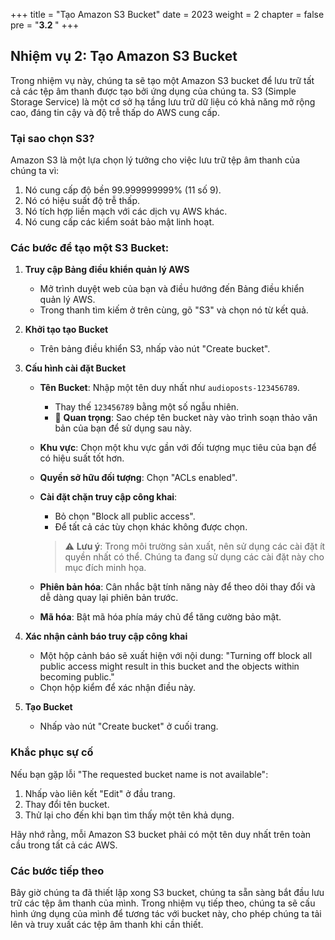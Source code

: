 +++
title = "Tạo Amazon S3 Bucket"
date = 2023
weight = 2
chapter = false
pre = "<b>3.2 </b>"
+++

## Nhiệm vụ 2: Tạo Amazon S3 Bucket

Trong nhiệm vụ này, chúng ta sẽ tạo một Amazon S3 bucket để lưu trữ tất cả các tệp âm thanh được tạo bởi ứng dụng của chúng ta. S3 (Simple Storage Service) là một cơ sở hạ tầng lưu trữ dữ liệu có khả năng mở rộng cao, đáng tin cậy và độ trễ thấp do AWS cung cấp.

### Tại sao chọn S3?

Amazon S3 là một lựa chọn lý tưởng cho việc lưu trữ tệp âm thanh của chúng ta vì:

1. Nó cung cấp độ bền 99.999999999% (11 số 9).
2. Nó có hiệu suất độ trễ thấp.
3. Nó tích hợp liền mạch với các dịch vụ AWS khác.
4. Nó cung cấp các kiểm soát bảo mật linh hoạt.

### Các bước để tạo một S3 Bucket:

1. **Truy cập Bảng điều khiển quản lý AWS**
   - Mở trình duyệt web của bạn và điều hướng đến Bảng điều khiển quản lý AWS.
   - Trong thanh tìm kiếm ở trên cùng, gõ "S3" và chọn nó từ kết quả.

2. **Khởi tạo tạo Bucket**
   - Trên bảng điều khiển S3, nhấp vào nút "Create bucket".

3. **Cấu hình cài đặt Bucket**
   - **Tên Bucket**: Nhập một tên duy nhất như `audioposts-123456789`.
     - Thay thế `123456789` bằng một số ngẫu nhiên.
     - 📝 **Quan trọng**: Sao chép tên bucket này vào trình soạn thảo văn bản của bạn để sử dụng sau này.
   
   - **Khu vực**: Chọn một khu vực gần với đối tượng mục tiêu của bạn để có hiệu suất tốt hơn.
   
   - **Quyền sở hữu đối tượng**: Chọn "ACLs enabled".
   
   - **Cài đặt chặn truy cập công khai**: 
     - Bỏ chọn "Block all public access".
     - Để tất cả các tùy chọn khác không được chọn.
     
     > ⚠️ **Lưu ý**: Trong môi trường sản xuất, nên sử dụng các cài đặt ít quyền nhất có thể. Chúng ta đang sử dụng các cài đặt này cho mục đích minh họa.

   - **Phiên bản hóa**: Cân nhắc bật tính năng này để theo dõi thay đổi và dễ dàng quay lại phiên bản trước.
   
   - **Mã hóa**: Bật mã hóa phía máy chủ để tăng cường bảo mật.

4. **Xác nhận cảnh báo truy cập công khai**
   - Một hộp cảnh báo sẽ xuất hiện với nội dung: "Turning off block all public access might result in this bucket and the objects within becoming public."
   - Chọn hộp kiểm để xác nhận điều này.

5. **Tạo Bucket**
   - Nhấp vào nút "Create bucket" ở cuối trang.

### Khắc phục sự cố

Nếu bạn gặp lỗi "The requested bucket name is not available":
1. Nhấp vào liên kết "Edit" ở đầu trang.
2. Thay đổi tên bucket.
3. Thử lại cho đến khi bạn tìm thấy một tên khả dụng.

Hãy nhớ rằng, mỗi Amazon S3 bucket phải có một tên duy nhất trên toàn cầu trong tất cả các AWS.

### Các bước tiếp theo

Bây giờ chúng ta đã thiết lập xong S3 bucket, chúng ta sẵn sàng bắt đầu lưu trữ các tệp âm thanh của mình. Trong nhiệm vụ tiếp theo, chúng ta sẽ cấu hình ứng dụng của mình để tương tác với bucket này, cho phép chúng ta tải lên và truy xuất các tệp âm thanh khi cần thiết.
